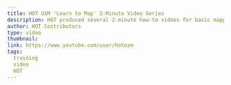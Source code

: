 ```yaml
---
title: HOT OSM 'Learn to Map' 2-Minute Video Series
description: HOT produced several 2-minute how-to videos for basic mapping technique
author: HOT Contributors
type: video
thumbnail:
link: https://www.youtube.com/user/hotosm
tags:
  training
  video
  HOT
---
```

